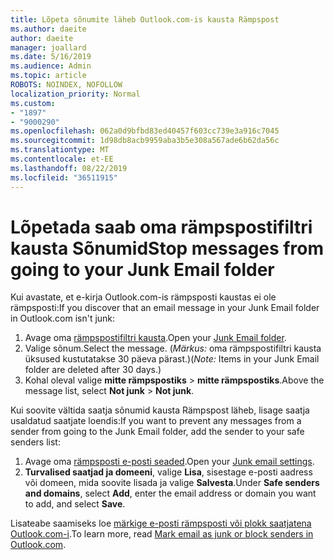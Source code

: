 ```yaml
---
title: Lõpeta sõnumite läheb Outlook.com-is kausta Rämpspost
ms.author: daeite
author: daeite
manager: joallard
ms.date: 5/16/2019
ms.audience: Admin
ms.topic: article
ROBOTS: NOINDEX, NOFOLLOW
localization_priority: Normal
ms.custom:
- "1897"
- "9000290"
ms.openlocfilehash: 062a0d9bfbd83ed40457f603cc739e3a916c7045
ms.sourcegitcommit: 1d98db8acb9959aba3b5e308a567ade6b62da56c
ms.translationtype: MT
ms.contentlocale: et-EE
ms.lasthandoff: 08/22/2019
ms.locfileid: "36511915"
---
```

# <a name="stop-messages-from-going-to-your-junk-email-folder"></a><span data-ttu-id="4c3c5-102">Lõpetada saab oma rämpspostifiltri kausta Sõnumid</span><span class="sxs-lookup"><span data-stu-id="4c3c5-102">Stop messages from going to your Junk Email folder</span></span>

<span data-ttu-id="4c3c5-103">Kui avastate, et e-kirja Outlook.com-is rämpsposti kaustas ei ole rämpsposti:</span><span class="sxs-lookup"><span data-stu-id="4c3c5-103">If you discover that an email message in your Junk Email folder in Outlook.com isn't junk:</span></span>

1. <span data-ttu-id="4c3c5-104">Avage oma [rämpspostifiltri kausta](https://outlook.live.com/mail/junkemail).</span><span class="sxs-lookup"><span data-stu-id="4c3c5-104">Open your [Junk Email folder](https://outlook.live.com/mail/junkemail).</span></span>
1. <span data-ttu-id="4c3c5-105">Valige sõnum.</span><span class="sxs-lookup"><span data-stu-id="4c3c5-105">Select the message.</span></span> <span data-ttu-id="4c3c5-106">(*Märkus:* oma rämpspostifiltri kausta üksused kustutatakse 30 päeva pärast.)</span><span class="sxs-lookup"><span data-stu-id="4c3c5-106">(*Note:* Items in your Junk Email folder are deleted after 30 days.)</span></span>
1. <span data-ttu-id="4c3c5-107">Kohal oleval valige **mitte rämpspostiks** > **mitte rämpspostiks**.</span><span class="sxs-lookup"><span data-stu-id="4c3c5-107">Above the message list, select **Not junk** > **Not junk**.</span></span>

<span data-ttu-id="4c3c5-108">Kui soovite vältida saatja sõnumid kausta Rämpspost läheb, lisage saatja usaldatud saatjate loendis:</span><span class="sxs-lookup"><span data-stu-id="4c3c5-108">If you want to prevent any messages from a sender from going to the Junk Email folder, add the sender to your safe senders list:</span></span>

1. <span data-ttu-id="4c3c5-109">Avage oma [rämpsposti e-posti seaded](https://go.microsoft.com/fwlink/?linkid=2035804).</span><span class="sxs-lookup"><span data-stu-id="4c3c5-109">Open your [Junk email settings](https://go.microsoft.com/fwlink/?linkid=2035804).</span></span>
1. <span data-ttu-id="4c3c5-110">**Turvalised saatjad ja domeeni**, valige **Lisa**, sisestage e-posti aadress või domeen, mida soovite lisada ja valige **Salvesta**.</span><span class="sxs-lookup"><span data-stu-id="4c3c5-110">Under **Safe senders and domains**, select **Add**, enter the email address or domain you want to add, and select **Save**.</span></span>

<span data-ttu-id="4c3c5-111">Lisateabe saamiseks loe [märkige e-posti rämpsposti või plokk saatjatena Outlook.com-i](https://support.office.com/article/a3ece97b-82f8-4a5e-9ac3-e92fa6427ae4?wt.mc_id=Office_Outlook_com_Alchemy).</span><span class="sxs-lookup"><span data-stu-id="4c3c5-111">To learn more, read [Mark email as junk or block senders in Outlook.com](https://support.office.com/article/a3ece97b-82f8-4a5e-9ac3-e92fa6427ae4?wt.mc_id=Office_Outlook_com_Alchemy).</span></span>
